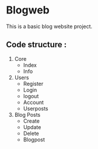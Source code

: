 # Blogweb
This is a basic blog website project.

## Code structure : 
1. Core  
    * Index  
    * Info  
2. Users  
    * Register
    * Login  
    * logout  
    * Account  
    * Userposts  
3. Blog Posts  
    * Create  
    * Update  
    * Delete  
    * Blogpost  
